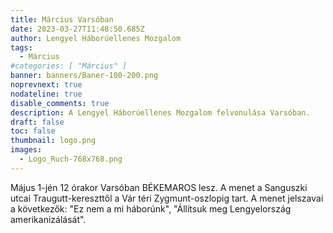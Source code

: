 ```yaml
---
title: Március Varsóban
date: 2023-03-27T11:48:50.685Z
author: Lengyel Háborúellenes Mozgalom
tags:
  - Március
#categories: [ "Március" ]
banner: banners/Baner-100-200.png
noprevnext: true
nodateline: true
disable_comments: true
description: A Lengyel Háborúellenes Mozgalom felvonulása Varsóban.
draft: false
toc: false
thumbnail: logo.png
images:
  - Logo_Ruch-768x768.png
---
```


Május 1-jén 12 órakor Varsóban BÉKEMAROS lesz. A menet a Sanguszki utcai Traugutt-kereszttől a Vár téri Zygmunt-oszlopig tart. A menet jelszavai a következők: "Ez nem a mi háborúnk", "Állítsuk meg Lengyelország amerikanizálását".
